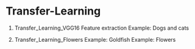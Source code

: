 # Transfer-Learning

1) Transfer_Learning_VGG16
Feature extraction
Example: Dogs and cats

2) Transfer_Learning_Flowers
Example: Goldfish
Example: Flowers
